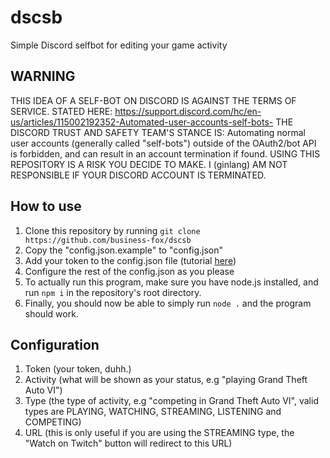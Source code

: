 # dscsb
Simple Discord selfbot for editing your game activity
## WARNING
THIS IDEA OF A SELF-BOT ON DISCORD IS AGAINST THE TERMS OF SERVICE.
STATED HERE: https://support.discord.com/hc/en-us/articles/115002192352-Automated-user-accounts-self-bots-
THE DISCORD TRUST AND SAFETY TEAM'S STANCE IS:
Automating normal user accounts (generally called "self-bots") outside of the OAuth2/bot API is forbidden, and can result in an account termination if found.
USING THIS REPOSITORY IS A RISK YOU DECIDE TO MAKE. I (ginlang) AM NOT RESPONSIBLE IF YOUR DISCORD ACCOUNT IS TERMINATED.
## How to use
1. Clone this repository by running `git clone https://github.com/business-fox/dscsb`
2. Copy the "config.json.example" to "config.json"
3. Add your token to the config.json file (tutorial [here](https://www.youtube.com/watch?v=Eb_AxTYclq4))
4. Configure the rest of the config.json as you please
5. To actually run this program, make sure you have node.js installed, and run `npm i` in the repository's root directory.
6. Finally, you should now be able to simply run `node .` and the program should work.
## Configuration
1. Token (your token, duhh.)
2. Activity (what will be shown as your status, e.g "playing Grand Theft Auto VI")
3. Type (the type of activity, e.g "competing in Grand Theft Auto VI", valid types are PLAYING, WATCHING, STREAMING, LISTENING and COMPETING)
4. URL (this is only useful if you are using the STREAMING type, the "Watch on Twitch" button will redirect to this URL)
